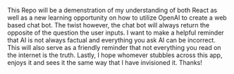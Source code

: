 This Repo will be a demenstration of my understanding of both React as well as a new learning opportunity on how to utilize OpenAI to create a web based chat bot. The twist however, the chat bot will always return the opposite of the question the user inputs.
I want to make a helpful reminder that AI is not always factual and everything you ask AI can be incorrect. 
This will also serve as a friendly reminder that not everything you read on the internet is the truth.
Lastly, I hope whomever stubbles across this app, enjoys it and sees it the same way that I have invisioned it.
Thanks!